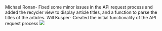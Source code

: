 Michael Ronan- Fixed some minor issues in the API request process and added the recycler view to display article titles, and a function to parse the titles of the articles.
Will Kusper- Created the initial functionality of the API request process
![](https://github.iu.edu/wkusper/NewsApp/assets/23987/a8d059bc-d523-4df9-9fce-1d924c1b7a33)
